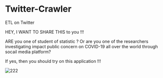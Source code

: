 # Twitter-Crawler
ETL on Twitter

HEY, I WANT TO SHARE THIS to you !!!

ARE you one of student of statistic ? Or are you one of the researchers investigating impact public concern on COVID-19 all over the world through socail media platform?

If yes, then you should try on this application !!!

![222](https://user-images.githubusercontent.com/79691025/139416112-6d75433a-46fd-42fe-93b1-c5181c7c81fc.PNG)
